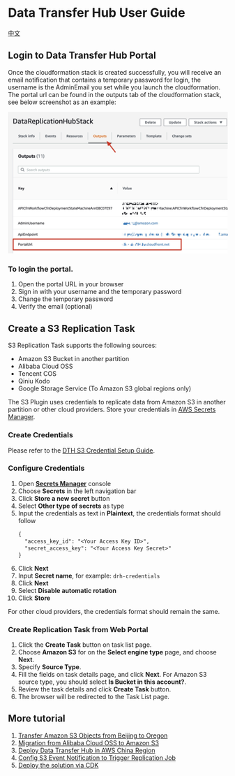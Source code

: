 # Data Transfer Hub User Guide

[中文](./UserManual_CN.md)
## Login to Data Transfer Hub Portal

Once the cloudformation stack is created successfully, you will receive an email notification that contains a temporary password for login, the username is the AdminEmail you set while you launch the cloudformation.
The portal url can be found in the outputs tab of the cloudformation stack, see below screenshot as an example:

![portal](images/portal.jpg)

### To login the portal.

1. Open the portal URL in your browser
1. Sign in with your username and the temporary password
1. Change the temporary password
1. Verify the email (optional)

## Create a S3 Replication Task

S3 Replication Task supports the following sources:
* Amazon S3 Bucket in another partition
* Alibaba Cloud OSS
* Tencent COS
* Qiniu Kodo
* Google Storage Service (To Amazon S3 global regions only)

The S3 Plugin uses credentials to replicate data from Amazon S3 in another partition or other cloud providers. Store your credentials in [AWS Secrets Manager](https://docs.aws.amazon.com/secretsmanager/latest/userguide/intro.html).


### Create Credentials
Please refer to the [DTH S3 Credential Setup Guide](./IAM-Policy.md).

### Configure Credentials

1. Open **[Secrets Manager](https://console.aws.amazon.com/secretsmanager/home#)** console
1. Choose **Secrets** in the left navigation bar
1. Click **Store a new secret** button
1. Select **Other type of secrets** as type
1. Input the credentials as text in **Plaintext**, the credentials format should follow
    ```
    {
      "access_key_id": "<Your Access Key ID>",
      "secret_access_key": "<Your Access Key Secret>"
    }
    ```
1. Click **Next**
1. Input **Secret name**, for example: `drh-credentials`
1. Click **Next**
1. Select **Disable automatic rotation**
1. Click **Store**

For other cloud providers, the credentials format should remain the same.

### Create Replication Task from Web Portal

1. Click the **Create Task** button on task list page.
1. Choose **Amazon S3** for on the **Select engine type** page, and choose **Next**.
1. Specify **Source Type**.
1. Fill the fields on task details page, and click **Next**. For Amazon S3 source type, you should select 
**Is Bucket in this account?**. 
1. Review the task details and click **Create Task** button.
1. The browser will be redirected to the Task List page.

## More tutorial

1. [Transfer Amazon S3 Objects from Beijing to Oregon](./tutorial-beijing-to-oregon-s3.md)
2. [Migration from Alibaba Cloud OSS to Amazon S3](./tutorial-migration-oss-to-s3.md)
3. [Deploy Data Transfer Hub in AWS China Region](./DeployInChinaWithAuthing_EN.md)
4. [Config S3 Event Notification to Trigger Replication Job](./s3-event-trigger-config.md)
5. [Deploy the solution via CDK](./deploy-via-cdk.md)

